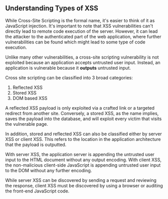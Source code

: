 ## Understanding Types of XSS

While Cross-Site Scripting is the formal name, it's easier to think of it as JavaScript injection.
It's important to note that XSS vulnerabilities can't directly lead to remote code execution of the server.
However, it can lead the attacker to the authenticated part of the web application, where further vulnerabilities can be found which might lead to some type of code execution.

Unlike many other vulnerabilities, a cross-site scripting vulnerability is not exploited because an application accepts untrusted user input.
Instead, an application is vulnerable because it **outputs** untrusted input.

Cross site scripting can be classified into 3 broad categories:
1. Reflected XSS
2. Stored XSS
3. DOM based XSS

A reflected XSS payload is only exploited via a crafted link or a targeted redirect from another site.
Conversely, a stored XSS, as the name implies, saves the payload into the database, and will exploit every victim that visits the vulnerable page.

In addition, stored and reflected XSS can also be classified either by server XSS or client XSS.
This refers to the location in the application architecture that the payload is outputted.

With server XSS, the application server is appending the untrusted user input to the HTML document without any output encoding.
With client XSS, the non-malicious client-side JavaScript is appending untrusted user input to the DOM without any further encoding.

While server XSS can be discovered by sending a request and reviewing the response, client XSS must be discovered by using a browser or auditing the front-end JavaScript code.

